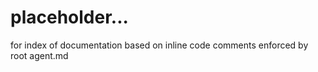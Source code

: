 # placeholder...

for index of documentation based on inline code comments enforced by root agent.md
